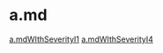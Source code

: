 # a.md
[a.mdWIthSeverityI1](#I1-showInBuildReportNotPrComment)
[a.mdWIthSeverityI4](#I4-showInBuildReportNotPrComment)
